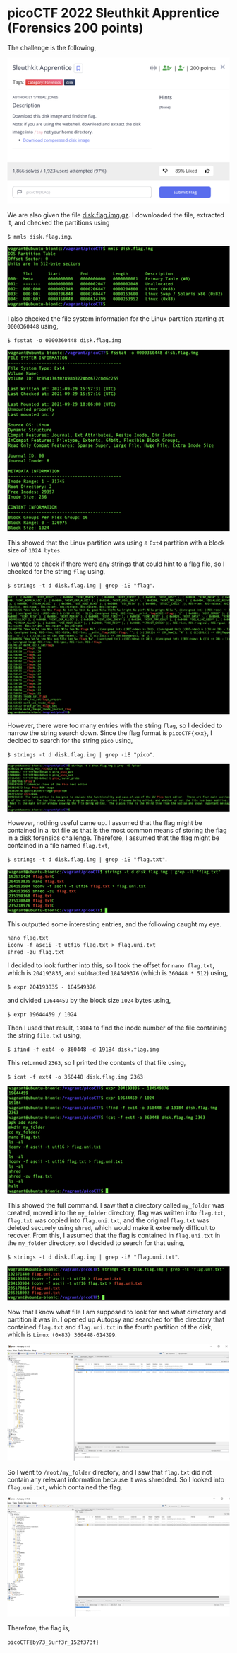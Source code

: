 # picoCTF 2022 Sleuthkit Apprentice (Forensics 200 points)
The challenge is the following,

![Figure 1](img/challenge.png) 

We are also given the file [disk.flag.img.gz](./files/disk.flag.img.gz). I downloaded the file, extracted it, and checked the partitions using 

`$ mmls disk.flag.img`.

![Figure 1](img/mmls.png) 

I also checked the file system information for the Linux partition starting at `0000360448` using,


`$ fsstat -o 0000360448 disk.flag.img`

![Figure 1](img/fstat.png) 

This showed that the Linux partition was using a `Ext4` partition with a block size of `1024 bytes`.



I wanted to check if there were any strings that could hint to a flag file, so I checked for the string `flag` using,


`$ strings -t d disk.flag.img | grep -iE "flag"`.

![Figure 1](img/string.png) 

However, there were too many entries with the string `flag`, so I decided to narrow the string search down. Since the flag format is `picoCTF{xxx}`, I decided to search for the string `pico` using,

`$ strings -t d disk.flag.img | grep -iE "pico"`.

![Figure 1](img/pico.png) 

However, nothing useful came up. I assumed that the flag might be contained in a .txt file as that is the most common means of storing the flag in a disk forensics challenge. Therefore, I assumed that the flag might be contained in a file named `flag.txt`,

`$ strings -t d disk.flag.img | grep -iE "flag.txt"`.



![Figure 1](img/flagtxt.png) 

This outputted some interesting entries, and the following caught my eye.

```
nano flag.txt
iconv -f ascii -t utf16 flag.txt > flag.uni.txt
shred -zu flag.txt
```

I decided to look further into this, so I took the offset for `nano flag.txt`, which is `204193835`, and subtracted `184549376` (which is `360448 * 512`) using,

`$ expr 204193835 - 184549376`

and divided `19644459` by the block size `1024` bytes using,

`$ expr 19644459 / 1024`

Then I used that result, `19184` to find the inode number of the file containing the string `file.txt` using,

`$ ifind -f ext4 -o 360448 -d 19184 disk.flag.img`

This returned `2363`, so I printed the contents of that file using,

`$ icat -f ext4 -o 360448 disk.flag.img 2363`

![Figure 1](img/expr.png) 

This showed the full command. I saw that a directory called `my_folder` was created, moved into the `my_folder` directory,  flag was written into `flag.txt`,  `flag.txt` was copied into `flag.uni.txt`, and the original `flag.txt` was deleted securely using `shred`, which would make it extremely difficult to recover. From this, I assumed that the flag is contained in `flag.uni.txt` in the `my_folder` directory, so I decided to search for that using,

`$ strings -t d disk.flag.img | grep -iE "flag.uni.txt"`.


![Figure 1](img/flaguni.png) 


Now that I know what file I am supposed to look for and what directory and partition it was in. I opened up Autopsy and searched for the directory that contained `flag.txt` and `flag.uni.txt` in the fourth partition of the disk, which is `Linux (0x83) 360448-614399`.

![Figure 1](img/autopsy.png) 

So I went to `/root/my_folder` directory, and I saw that `flag.txt` did not contain any relevant information because it was shredded. So I looked into `flag.uni.txt`, which contained the flag.


![Figure 1](img/flag.png) 


Therefore, the flag is,

`picoCTF{by73_5urf3r_152f373f}`
